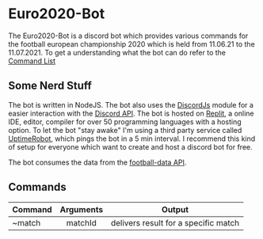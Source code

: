 # Euro2020-Bot
The Euro2020-Bot is a discord bot which provides various commands for the football european championship 2020 which is held from 11.06.21 to the 11.07.2021. 
To get a understanding what the bot can do refer to the [Command List](#commands)

## Some Nerd Stuff
The bot is written in NodeJS. The bot also uses the [DiscordJs](https://discord.js.org/#/) module for a easier interaction with the [Discord API](https://discord.com/developers/docs/intro).
The bot is hosted on [Replit](https://replit.com/), a online IDE, editor, compiler for over 50 programming languages with a hosting option. 
To let the bot "stay awake" I'm using a third party service called [UptimeRobot](https://uptimerobot.com/), which pings the bot in a 5 min interval.
I recommend this kind of setup for everyone which want to create and host a discord bot for free.

The bot consumes the data from the [football-data API](https://www.football-data.org/). 

## Commands

| Command     | Arguments       | Output                              |
|-------------|:---------------:| ------------------------------------|
|~match       | matchId         | delivers result for a specific match|           |

